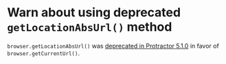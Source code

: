 # Warn about using deprecated `getLocationAbsUrl()` method

`browser.getLocationAbsUrl()` was [deprecated in Protractor 5.1.0](https://github.com/angular/protractor/commit/8d2fc07ed28a1b19c03a9869442f76f2963e40a1) in favor of `browser.getCurrentUrl()`.

